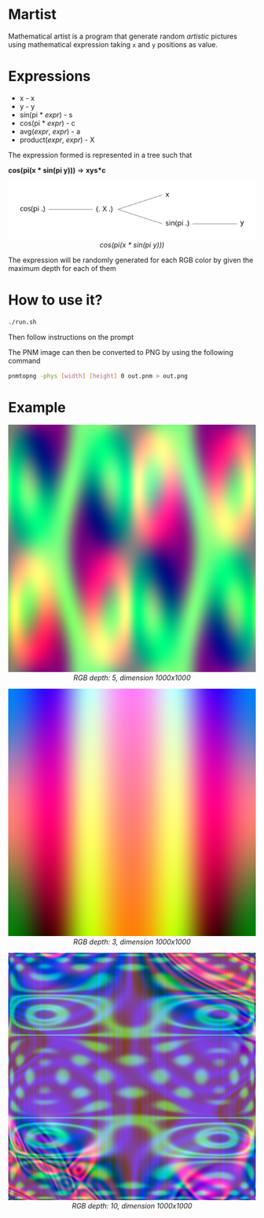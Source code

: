 # Martist

Mathematical artist is a program that generate random *artistic* pictures using mathematical expression taking `x` and `y` positions as value.

# Expressions

- x - x
- y - y
- sin(pi * *expr*) - s
- cos(pi * *expr*) - c
- avg(*expr*, *expr*) - a
- product(*expr*, *expr*) - X

The expression formed is represented in a tree such that 

**cos(pi(x * sin(pi y)))** => **xys*c** 

<p align="center">
  <img src="https://github.com/Julien-Gustin/Martist/blob/master/figures/tree.png?raw=true" />
  <br>
  <em style="text-align:center">cos(pi(x * sin(pi y)))</em>
</p>

The expression will be randomly generated for each RGB color by given the maximum depth for each of them

# How to use it?

```sh
./run.sh
```

Then follow instructions on the prompt

The PNM image can then be converted to PNG by using the following command
```sh
pnmtopng -phys [width] [height] 0 out.pnm > out.png
```
# Example

<p align="center">
  <img src="https://github.com/Julien-Gustin/Martist/blob/master/figures/out1.png?raw=true" />
  <br>
  <em style="text-align:center">RGB depth: 5, dimension 1000x1000</em>
</p>


<p align="center">
  <img src="https://github.com/Julien-Gustin/Martist/blob/master/figures/out2.png?raw=true" />
  <br>
  <em style="text-align:center">RGB depth: 3, dimension 1000x1000</em>
</p>

<p align="center">
  <img src="https://github.com/Julien-Gustin/Martist/blob/master/figures/out3.png?raw=true" />
  <br>
  <em style="text-align:center">RGB depth: 10, dimension 1000x1000</em>
</p>